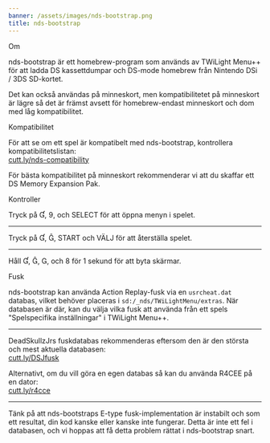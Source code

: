 ```yaml
---
banner: /assets/images/nds-bootstrap.png
title: nds-bootstrap
---
```


<div id="about" class="section-title">Om</div>
<div class="section-body">
    <p>
        nds-bootstrap är ett homebrew-program som används av TWiLight Menu++ för att ladda DS kassettdumpar och DS-mode homebrew från Nintendo DSi / 3DS SD-kortet.
    </p>
    <p>
        Det kan också användas på minneskort, men kompatibilitetet på minneskort är lägre så det är främst avsett för homebrew-endast minneskort och dom med låg kompatibilitet.
    </p>
</div>

<div id="compatibility" class="section-title">Kompatibilitet</div>
<div class="section-body">
    <p>
        För att se om ett spel är kompatibelt med nds-bootstrap, kontrollera kompatibilitetslistan:<br><a href="https://cutt.ly/nds-compatibility">cutt.ly/nds-compatibility</a>
    </p>
    <p>
        För bästa kompatibilitet på minneskort rekommenderar vi att du skaffar ett DS Memory Expansion Pak.
    </p>
</div>

<div id="controls" class="section-title">Kontroller</div>
<div class="section-body">
    <p class="mb-0">
        Tryck på &#xE004;, &#xE07A;, och SELECT för att öppna menyn i spelet.
    </p>
    <hr>
    <p class="mb-0">
        Tryck på &#xE004;, &#xE005;, START och VÄLJ för att återställa spelet.
    </p>
    <hr>
    <p class="mb-0">
        Håll &#xE004;, &#xE005;, &#xE002;, och &#xE079; för 1 sekund för att byta skärmar.
    </p>
</div>

<div id="cheats" class="section-title">Fusk</div>
<div class="section-body">
    <p>
        nds-bootstrap kan använda Action Replay-fusk via en <code>usrcheat.dat</code> databas, vilket behöver placeras i <code>sd:/_nds/TWiLightMenu/extras</code>. När databasen är där, kan du välja vilka fusk att använda från ett spels "Spelspecifika inställningar" i TWiLight Menu++.
    </p>
    <hr>
    <p>
        DeadSkullzJrs fuskdatabas rekommenderas eftersom den är den största och mest aktuella databasen:<br><a href="https://cutt.ly/DSJCheats">cutt.ly/DSJfusk</a>
    </p>
    <p>
        Alternativt, om du vill göra en egen databas så kan du använda R4CEE på en dator:<br><a href="https://cutt.ly/r4cce">cutt.ly/r4cce</a>
    </p>
    <hr>
    <p>
        Tänk på att nds-bootstraps E-type fusk-implementation är instabilt och som ett resultat, din kod kanske eller kanske inte fungerar. Detta är inte ett fel i databasen, och vi hoppas att få detta problem rättat i nds-bootstrap snart.
    </p>
</div>
